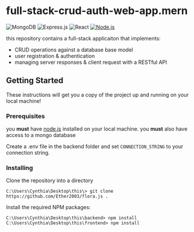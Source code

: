 # full-stack-crud-auth-web-app.mern
![MongoDB](https://img.shields.io/badge/MongoDB-%234ea94b.svg?style=for-the-badge&logo=mongodb&logoColor=white)
![Express.js](https://img.shields.io/badge/express.js-%23404d59.svg?style=for-the-badge&logo=express&logoColor=white)
![React](https://img.shields.io/badge/react-%2320232a.svg?style=for-the-badge&logo=react&logoColor=%2361DAFB)
[![Node.js](https://custom-icon-badges.demolab.com/badge/-Node.js-339933?style=for-the-badge&logo=node.js&logoColor=white)](https://nodejs.org/)


this repository contains a full-stack applicaiton that implements:
- CRUD operations against a database base model 
- user registration & authentication
- managing server responses & client request with a RESTful API


## Getting Started
These instructions will get you a copy of the project up and running on your local machine! 

### Prerequisites
you **must** have <a href="https://nodejs.org/en/">node.js</a> installed on your local machine.
you **must** also have access to a mongo database

Create a .env file in the backend folder and set ``CONNECTION_STRING`` to your connection string.

### Installing
Clone the repository into a directory
```
C:\Users\Cynthia\Desktop\this\> git clone https://github.com/Ether2003/flora.js .
```

Install the required NPM packages:
```
C:\Users\Cynthia\Desktop\this\backend> npm install
C:\Users\Cynthia\Desktop\this\frontend> npm install
```
